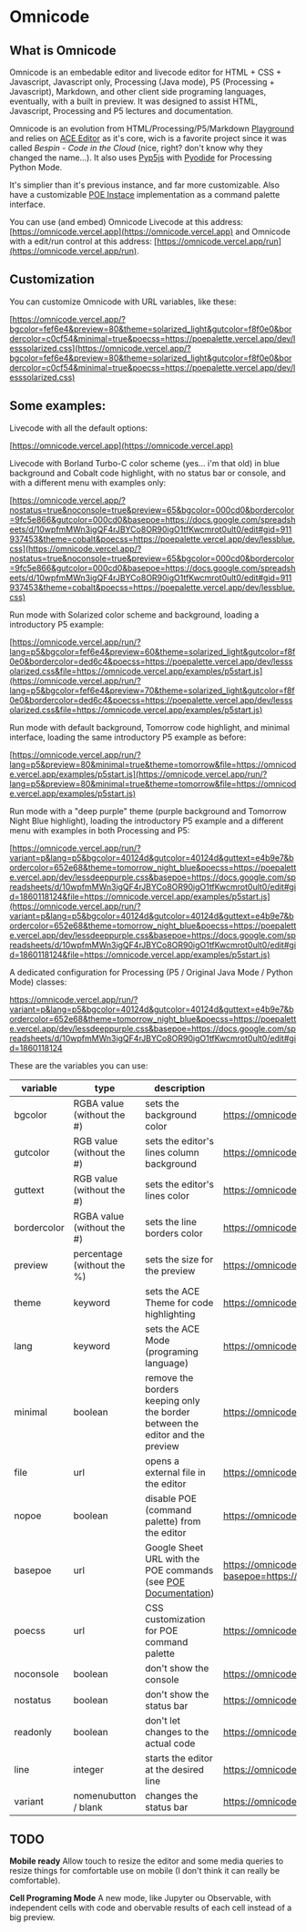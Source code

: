 # Omnicode

## What is Omnicode

Omnicode is an embedable editor and livecode editor for HTML + CSS + Javascript, Javascript only, Processing (Java mode), P5 (Processing + Javascript), Markdown, and other client side programing languages, eventually, with a built in preview. It was designed to assist HTML, Javascript, Processing and P5 lectures and documentation.

Omnicode is an evolution from HTML/Processing/P5/Markdown [Playground](https://github.com/ranoya/Playground) and relies on [ACE Editor](https://ace.c9.io/) as it's core, wich is a favorite project since it was called _Bespin - Code in the Cloud_ (nice, right? don't know why they changed the name...). It also uses [Pyp5js](https://github.com/berinhard/pyp5js) with [Pyodide](https://github.com/pyodide/pyodide) for Processing Python Mode.

It's simplier than it's previous instance, and far more customizable. Also have a customizable [POE Instace](https://github.com/ranoya/poepalette) implementation as a command palette interface.

You can use (and embed) Omnicode Livecode at this address: [https://omnicode.vercel.app](https://omnicode.vercel.app) and Omnicode with a edit/run control at this address: [https://omnicode.vercel.app/run](https://omnicode.vercel.app/run).

## Customization

You can customize Omnicode with URL variables, like these:

[https://omnicode.vercel.app/?bgcolor=fef6e4&preview=80&theme=solarized_light&gutcolor=f8f0e0&bordercolor=c0cf54&minimal=true&poecss=https://poepalette.vercel.app/dev/lesssolarized.css](https://omnicode.vercel.app/?bgcolor=fef6e4&preview=80&theme=solarized_light&gutcolor=f8f0e0&bordercolor=c0cf54&minimal=true&poecss=https://poepalette.vercel.app/dev/lesssolarized.css)

## Some examples:

Livecode with all the default options:

[https://omnicode.vercel.app](https://omnicode.vercel.app)

Livecode with Borland Turbo-C color scheme (yes... i'm that old) in blue background and Cobalt code highlight, with no status bar or console, and with a different menu with examples only:

[https://omnicode.vercel.app/?nostatus=true&noconsole=true&preview=65&bgcolor=000cd0&bordercolor=9fc5e866&gutcolor=000cd0&basepoe=https://docs.google.com/spreadsheets/d/10wpfmMWn3igQF4rJBYCo8OR90igO1tfKwcmrot0ult0/edit#gid=911937453&theme=cobalt&poecss=https://poepalette.vercel.app/dev/lessblue.css](https://omnicode.vercel.app/?nostatus=true&noconsole=true&preview=65&bgcolor=000cd0&bordercolor=9fc5e866&gutcolor=000cd0&basepoe=https://docs.google.com/spreadsheets/d/10wpfmMWn3igQF4rJBYCo8OR90igO1tfKwcmrot0ult0/edit#gid=911937453&theme=cobalt&poecss=https://poepalette.vercel.app/dev/lessblue.css)

Run mode with Solarized color scheme and background, loading a introductory P5 example:

[https://omnicode.vercel.app/run/?lang=p5&bgcolor=fef6e4&preview=60&theme=solarized_light&gutcolor=f8f0e0&bordercolor=ded6c4&poecss=https://poepalette.vercel.app/dev/lesssolarized.css&file=https://omnicode.vercel.app/examples/p5start.js](https://omnicode.vercel.app/run/?lang=p5&bgcolor=fef6e4&preview=70&theme=solarized_light&gutcolor=f8f0e0&bordercolor=ded6c4&poecss=https://poepalette.vercel.app/dev/lesssolarized.css&file=https://omnicode.vercel.app/examples/p5start.js)

Run mode with default background, Tomorrow code highlight, and minimal interface, loading the same introductory P5 example as before:

[https://omnicode.vercel.app/run/?lang=p5&preview=80&minimal=true&theme=tomorrow&file=https://omnicode.vercel.app/examples/p5start.js](https://omnicode.vercel.app/run/?lang=p5&preview=80&minimal=true&theme=tomorrow&file=https://omnicode.vercel.app/examples/p5start.js)

Run mode with a "deep purple" theme (purple background and Tomorrow Night Blue highlight), loading the introductory P5 example and a different menu with examples in both Processing and P5:

[https://omnicode.vercel.app/run/?variant=p&lang=p5&bgcolor=40124d&gutcolor=40124d&guttext=e4b9e7&bordercolor=652e68&theme=tomorrow_night_blue&poecss=https://poepalette.vercel.app/dev/lessdeeppurple.css&basepoe=https://docs.google.com/spreadsheets/d/10wpfmMWn3igQF4rJBYCo8OR90igO1tfKwcmrot0ult0/edit#gid=1860118124&file=https://omnicode.vercel.app/examples/p5start.js](https://omnicode.vercel.app/run/?variant=p&lang=p5&bgcolor=40124d&gutcolor=40124d&guttext=e4b9e7&bordercolor=652e68&theme=tomorrow_night_blue&poecss=https://poepalette.vercel.app/dev/lessdeeppurple.css&basepoe=https://docs.google.com/spreadsheets/d/10wpfmMWn3igQF4rJBYCo8OR90igO1tfKwcmrot0ult0/edit#gid=1860118124&file=https://omnicode.vercel.app/examples/p5start.js)

A dedicated configuration for Processing (P5 / Original Java Mode / Python Mode) classes:

https://omnicode.vercel.app/run/?variant=p&lang=p5&bgcolor=40124d&gutcolor=40124d&guttext=e4b9e7&bordercolor=652e68&theme=tomorrow_night_blue&poecss=https://poepalette.vercel.app/dev/lessdeeppurple.css&basepoe=https://docs.google.com/spreadsheets/d/10wpfmMWn3igQF4rJBYCo8OR90igO1tfKwcmrot0ult0/edit#gid=1860118124

These are the variables you can use:

| variable    | type                       | description                                                                                | example                                                                                                                 |
| ----------- | -------------------------- | ------------------------------------------------------------------------------------------ | ----------------------------------------------------------------------------------------------------------------------- |
| bgcolor     | RGBA value (without the #) | sets the background color                                                                  | https://omnicode.vercel.app/?bgcolor=fef6e4                                                                             |
| gutcolor    | RGB value (without the #)  | sets the editor's lines column background                                                  | https://omnicode.vercel.app/?gutcolor=f8f0e0                                                                            |
| guttext     | RGB value (without the #)  | sets the editor's lines color                                                              | https://omnicode.vercel.app/?gutcolor=FF0000                                                                            |
| bordercolor | RGBA value (without the #) | sets the line borders color                                                                | https://omnicode.vercel.app/?bordercolor=c0cf54                                                                         |
| preview     | percentage (without the %) | sets the size for the preview                                                              | https://omnicode.vercel.app/?preview=50                                                                                 |
| theme       | keyword                    | sets the ACE Theme for code highlighting                                                   | https://omnicode.vercel.app/?theme=cobalt                                                                               |
| lang        | keyword                    | sets the ACE Mode (programing language)                                                    | https://omnicode.vercel.app/?lang=markdown                                                                              |
| minimal     | boolean                    | remove the borders keeping only the border between the editor and the preview              | https://omnicode.vercel.app/?minimal=true&bordercolor=c0cf54                                                            |
| file        | url                        | opens a external file in the editor                                                        | https://omnicode.vercel.app/?file=https://omnicode.vercel.app/examples/myfile.html                                      |
| nopoe       | boolean                    | disable POE (command palette) from the editor                                              | https://omnicode.vercel.app/?nopoe=true                                                                                 |
| basepoe     | url                        | Google Sheet URL with the POE commands (see [POE Documentation](https://github.com/ranoya/poepalette)) | https://omnicode.vercel.app/?basepoe=https://docs.google.com/spreadsheets/d/10wpfmMWn3igQF4rJBYCo8OR90igO1tfKwcmrot0ult0/edit#gid=911937453 |
| poecss      | url                        | CSS customization for POE command palette                                                  | https://omnicode.vercel.app/?poecss=https://poepalette.vercel.app/dev/lesssolarized.css                                 |
| noconsole   | boolean                    | don't show the console                                                                     | https://omnicode.vercel.app/run/?noconsole=true                                                                         |
| nostatus    | boolean                    | don't show the status bar                                                                  | https://omnicode.vercel.app/?nostatus=true                                                                              |
| readonly    | boolean                    | don't let changes to the actual code                                                       | https://omnicode.vercel.app/?readonly=true&file=https://omnicode.vercel.app/examples/myfile.html                        |
| line        | integer                    | starts the editor at the desired line                                                      | https://omnicode.vercel.app/?line=10&readonly=true&file=https://omnicode.vercel.app/examples/myfile.html                |
| variant     | nomenubutton / blank       | changes the status bar                                                                     | https://omnicode.vercel.app/?variant=blank                                                                              |

## TODO

**Mobile ready**
Allow touch to resize the editor and some media queries to resize things for comfortable use on mobile (I don't think it can really be comfortable).

**Cell Programing Mode**
A new mode, like Jupyter ou Observable, with independent cells with code and obervable results of each cell instead of a big preview.
